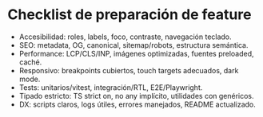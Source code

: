 # Checklist de preparación de feature

- Accesibilidad: roles, labels, foco, contraste, navegación teclado.
- SEO: metadata, OG, canonical, sitemap/robots, estructura semántica.
- Performance: LCP/CLS/INP, imágenes optimizadas, fuentes preloaded, caché.
- Responsivo: breakpoints cubiertos, touch targets adecuados, dark mode.
- Tests: unitarios/vitest, integración/RTL, E2E/Playwright.
- Tipado estricto: TS strict on, no any implícito, utilidades con genéricos.
- DX: scripts claros, logs útiles, errores manejados, README actualizado.
